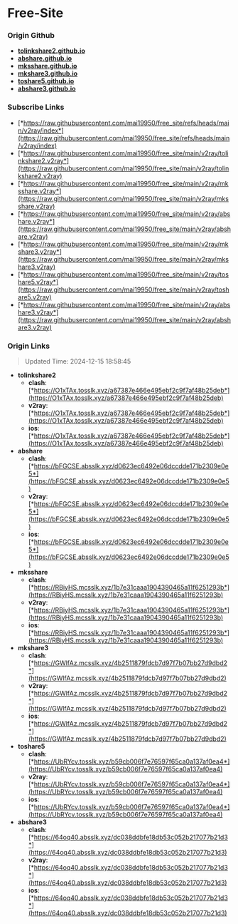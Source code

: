 # Free-Site

### Origin Github

- [**tolinkshare2.github.io**](https://github.com/tolinkshare2/tolinkshare2.github.io)
- [**abshare.github.io**](https://github.com/abshare/abshare.github.io)
- [**mksshare.github.io**](https://github.com/mksshare/mksshare.github.io)
- [**mkshare3.github.io**](https://github.com/mkshare3/mkshare3.github.io)
- [**toshare5.github.io**](https://github.com/toshare5/toshare5.github.io)
- [**abshare3.github.io**](https://github.com/abshare3/abshare3.github.io)

### Subscribe Links

- [*https://raw.githubusercontent.com/mai19950/free_site/refs/heads/main/v2ray/index*](https://raw.githubusercontent.com/mai19950/free_site/refs/heads/main/v2ray/index)
- [*https://raw.githubusercontent.com/mai19950/free_site/main/v2ray/tolinkshare2.v2ray*](https://raw.githubusercontent.com/mai19950/free_site/main/v2ray/tolinkshare2.v2ray)
- [*https://raw.githubusercontent.com/mai19950/free_site/main/v2ray/mksshare.v2ray*](https://raw.githubusercontent.com/mai19950/free_site/main/v2ray/mksshare.v2ray)
- [*https://raw.githubusercontent.com/mai19950/free_site/main/v2ray/abshare.v2ray*](https://raw.githubusercontent.com/mai19950/free_site/main/v2ray/abshare.v2ray)
- [*https://raw.githubusercontent.com/mai19950/free_site/main/v2ray/mkshare3.v2ray*](https://raw.githubusercontent.com/mai19950/free_site/main/v2ray/mkshare3.v2ray)
- [*https://raw.githubusercontent.com/mai19950/free_site/main/v2ray/toshare5.v2ray*](https://raw.githubusercontent.com/mai19950/free_site/main/v2ray/toshare5.v2ray)
- [*https://raw.githubusercontent.com/mai19950/free_site/main/v2ray/abshare3.v2ray*](https://raw.githubusercontent.com/mai19950/free_site/main/v2ray/abshare3.v2ray)

### Origin Links

> Updated Time: 2024-12-15 18:58:45

- **tolinkshare2**
  - **clash**: [*https://O1xTAx.tosslk.xyz/a67387e466e495ebf2c9f7af48b25deb*](https://O1xTAx.tosslk.xyz/a67387e466e495ebf2c9f7af48b25deb)
  - **v2ray**: [*https://O1xTAx.tosslk.xyz/a67387e466e495ebf2c9f7af48b25deb*](https://O1xTAx.tosslk.xyz/a67387e466e495ebf2c9f7af48b25deb)
  - **ios**: [*https://O1xTAx.tosslk.xyz/a67387e466e495ebf2c9f7af48b25deb*](https://O1xTAx.tosslk.xyz/a67387e466e495ebf2c9f7af48b25deb)
- **abshare**
  - **clash**: [*https://bFGCSE.absslk.xyz/d0623ec6492e06dccdde171b2309e0e5*](https://bFGCSE.absslk.xyz/d0623ec6492e06dccdde171b2309e0e5)
  - **v2ray**: [*https://bFGCSE.absslk.xyz/d0623ec6492e06dccdde171b2309e0e5*](https://bFGCSE.absslk.xyz/d0623ec6492e06dccdde171b2309e0e5)
  - **ios**: [*https://bFGCSE.absslk.xyz/d0623ec6492e06dccdde171b2309e0e5*](https://bFGCSE.absslk.xyz/d0623ec6492e06dccdde171b2309e0e5)
- **mksshare**
  - **clash**: [*https://RBiyHS.mcsslk.xyz/1b7e31caaa1904390465a11f6251293b*](https://RBiyHS.mcsslk.xyz/1b7e31caaa1904390465a11f6251293b)
  - **v2ray**: [*https://RBiyHS.mcsslk.xyz/1b7e31caaa1904390465a11f6251293b*](https://RBiyHS.mcsslk.xyz/1b7e31caaa1904390465a11f6251293b)
  - **ios**: [*https://RBiyHS.mcsslk.xyz/1b7e31caaa1904390465a11f6251293b*](https://RBiyHS.mcsslk.xyz/1b7e31caaa1904390465a11f6251293b)
- **mkshare3**
  - **clash**: [*https://GWlfAz.mcsslk.xyz/4b2511879fdcb7d97f7b07bb27d9dbd2*](https://GWlfAz.mcsslk.xyz/4b2511879fdcb7d97f7b07bb27d9dbd2)
  - **v2ray**: [*https://GWlfAz.mcsslk.xyz/4b2511879fdcb7d97f7b07bb27d9dbd2*](https://GWlfAz.mcsslk.xyz/4b2511879fdcb7d97f7b07bb27d9dbd2)
  - **ios**: [*https://GWlfAz.mcsslk.xyz/4b2511879fdcb7d97f7b07bb27d9dbd2*](https://GWlfAz.mcsslk.xyz/4b2511879fdcb7d97f7b07bb27d9dbd2)
- **toshare5**
  - **clash**: [*https://UbRYcv.tosslk.xyz/b59cb006f7e76597f65ca0a137af0ea4*](https://UbRYcv.tosslk.xyz/b59cb006f7e76597f65ca0a137af0ea4)
  - **v2ray**: [*https://UbRYcv.tosslk.xyz/b59cb006f7e76597f65ca0a137af0ea4*](https://UbRYcv.tosslk.xyz/b59cb006f7e76597f65ca0a137af0ea4)
  - **ios**: [*https://UbRYcv.tosslk.xyz/b59cb006f7e76597f65ca0a137af0ea4*](https://UbRYcv.tosslk.xyz/b59cb006f7e76597f65ca0a137af0ea4)
- **abshare3**
  - **clash**: [*https://64oq40.absslk.xyz/dc038ddbfe18db53c052b217077b21d3*](https://64oq40.absslk.xyz/dc038ddbfe18db53c052b217077b21d3)
  - **v2ray**: [*https://64oq40.absslk.xyz/dc038ddbfe18db53c052b217077b21d3*](https://64oq40.absslk.xyz/dc038ddbfe18db53c052b217077b21d3)
  - **ios**: [*https://64oq40.absslk.xyz/dc038ddbfe18db53c052b217077b21d3*](https://64oq40.absslk.xyz/dc038ddbfe18db53c052b217077b21d3)
